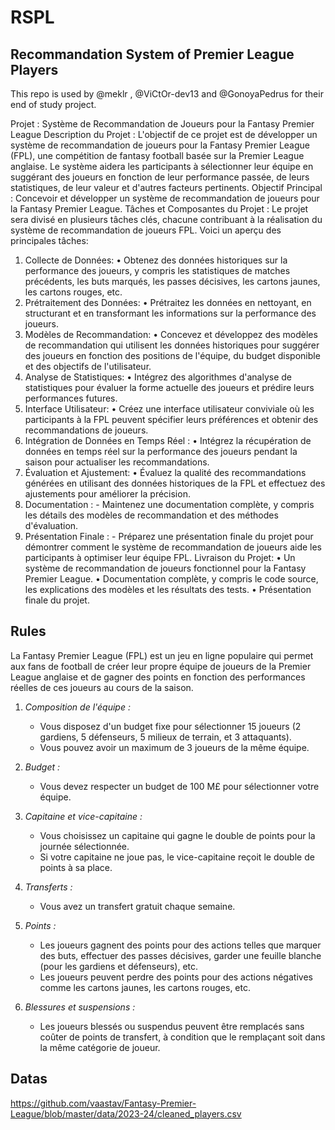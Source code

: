 # RSPL
## Recommandation System of Premier League Players
This repo is used by @meklr , @ViCtOr-dev13 and @GonoyaPedrus for their end of study project. 


Projet : Système de Recommandation de Joueurs pour la Fantasy Premier League
Description du Projet : L'objectif de ce projet est de développer un système de recommandation de joueurs pour la Fantasy Premier League (FPL), une compétition de fantasy football basée sur la Premier League anglaise. Le système aidera les participants à sélectionner leur équipe en suggérant des joueurs en fonction de leur performance passée, de leurs statistiques, de leur valeur et d'autres facteurs pertinents.
Objectif Principal : Concevoir et développer un système de recommandation de joueurs pour la Fantasy Premier League.
Tâches et Composantes du Projet : Le projet sera divisé en plusieurs tâches clés, chacune contribuant à la réalisation du système de recommandation de joueurs FPL. Voici un aperçu des principales tâches:
1. Collecte de Données:
•	Obtenez des données historiques sur la performance des joueurs, y compris les statistiques de matches précédents, les buts marqués, les passes décisives, les cartons jaunes, les cartons rouges, etc.
2. Prétraitement des Données:
•	Prétraitez les données en nettoyant, en structurant et en transformant les informations sur la performance des joueurs.
3. Modèles de Recommandation:
•	Concevez et développez des modèles de recommandation qui utilisent les données historiques pour suggérer des joueurs en fonction des positions de l'équipe, du budget disponible et des objectifs de l'utilisateur.
4. Analyse de Statistiques:
•	Intégrez des algorithmes d'analyse de statistiques pour évaluer la forme actuelle des joueurs et prédire leurs performances futures.
5. Interface Utilisateur:
•	Créez une interface utilisateur conviviale où les participants à la FPL peuvent spécifier leurs préférences et obtenir des recommandations de joueurs.
6. Intégration de Données en Temps Réel :
•	Intégrez la récupération de données en temps réel sur la performance des joueurs pendant la saison pour actualiser les recommandations.
7. Évaluation et Ajustement:
•	Évaluez la qualité des recommandations générées en utilisant des données historiques de la FPL et effectuez des ajustements pour améliorer la précision.
8. Documentation : - Maintenez une documentation complète, y compris les détails des modèles de recommandation et des méthodes d'évaluation.
9. Présentation Finale : - Préparez une présentation finale du projet pour démontrer comment le système de recommandation de joueurs aide les participants à optimiser leur équipe FPL.
Livraison du Projet:
•	Un système de recommandation de joueurs fonctionnel pour la Fantasy Premier League.
•	Documentation complète, y compris le code source, les explications des modèles et les résultats des tests.
•	Présentation finale du projet.


## Rules 

La Fantasy Premier League (FPL) est un jeu en ligne populaire qui permet aux fans de football de créer leur propre équipe de joueurs de la Premier League anglaise et de gagner des points en fonction des performances réelles de ces joueurs au cours de la saison. 

1. *Composition de l'équipe :*
   - Vous disposez d'un budget fixe pour sélectionner 15 joueurs (2 gardiens, 5 défenseurs, 5 milieux de terrain, et 3 attaquants).
   - Vous pouvez avoir un maximum de 3 joueurs de la même équipe.

2. *Budget :*
   - Vous devez respecter un budget de 100 M£ pour sélectionner votre équipe. 

3. *Capitaine et vice-capitaine :*
   - Vous choisissez un capitaine qui gagne le double de points pour la journée sélectionnée.
   - Si votre capitaine ne joue pas, le vice-capitaine reçoit le double de points à sa place.

4. *Transferts :*
   - Vous avez un transfert gratuit chaque semaine.

5. *Points :*
   - Les joueurs gagnent des points pour des actions telles que marquer des buts, effectuer des passes décisives, garder une feuille blanche (pour les gardiens et défenseurs), etc.
   - Les joueurs peuvent perdre des points pour des actions négatives comme les cartons jaunes, les cartons rouges, etc.

6. *Blessures et suspensions :*
   - Les joueurs blessés ou suspendus peuvent être remplacés sans coûter de points de transfert, à condition que le remplaçant soit dans la même catégorie de joueur.




## Datas 
https://github.com/vaastav/Fantasy-Premier-League/blob/master/data/2023-24/cleaned_players.csv
